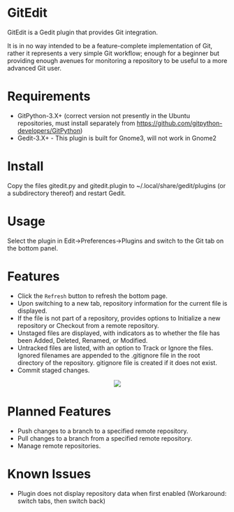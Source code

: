 GitEdit
=======

GitEdit is a Gedit plugin that provides Git integration.

It is in no way intended to be a feature-complete implementation of Git,
rather it represents a very simple Git workflow; enough for a beginner but
providing enough avenues for monitoring a repository to be useful to a
more advanced Git user.


Requirements
============

* GitPython-3.X+ (correct version not presently in the Ubuntu repositories,
    must install separately
    from https://github.com/gitpython-developers/GitPython)
* Gedit-3.X+ - This plugin is built for Gnome3, will not work in Gnome2


Install
=======

Copy the files gitedit.py and gitedit.plugin to
~/.local/share/gedit/plugins (or a subdirectory thereof) and restart Gedit.


Usage
=====

Select the plugin in Edit->Preferences->Plugins and switch to the Git tab
on the bottom panel.


Features
========

* Click the `Refresh` button to refresh the bottom page.
* Upon switching to a new tab, repository information for the current
  file is displayed.
* If the file is not part of a repository, provides options to Initialize
  a new repository or Checkout from a remote repository.
* Unstaged files are displayed, with indicators as to whether the file has
  been Added, Deleted, Renamed, or Modified.
* Untracked files are listed, with an option to Track or Ignore the files.
  Ignored filenames are appended to the .gitignore file in the root directory
  of the repository. gitignore file is created if it does not exist.
* Commit staged changes.

<center>
<img src="https://github.com/nemec/gedit-git-plugin/raw/master/screenshot.png"\>
</center>


Planned Features
================

* Push changes to a branch to a specified remote repository.
* Pull changes to a branch from a specified remote repository.
* Manage remote repositories.

Known Issues
============

* Plugin does not display repository data when first enabled
  (Workaround: switch tabs, then switch back)

